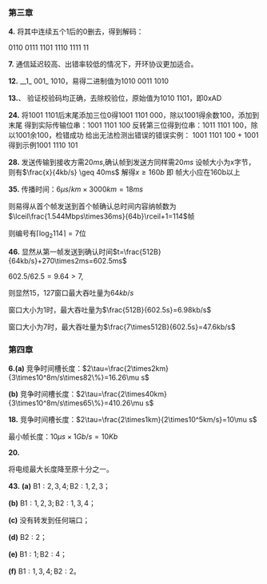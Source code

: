 ### 第三章

**4.**
将其中连续五个$\mathsf{1}$后的$\mathsf{0}$删去，得到解码：

$\mathsf{0110\ 0111\ 1101\ 1110\ 1111\ 11}$

**7.**
通信延迟较高、出错率较低的情况下，开环协议更加适合。



**12.**
$\mathsf{\_\_1\_\ 001\_\ 1010}$，易得二进制值为$\mathsf{1010\ 0011\ 1010}$



**13.**、
验证校验码均正确，去除校验位，原始值为$\mathsf{1010\ 1101}$，即$\mathsf{0xAD}$



**24.**
将$\mathsf{1001\ 1101}$后末尾添加三位$\mathsf{0}$得$\mathsf{1001\ 1101\ 000}$，除以$\mathsf{1001}$得余数$\mathsf{100}$，添加到末尾
得到实际传输位串：$\mathsf{1001\ 1101\ 100}$
反转第三位得到位串：$\mathsf{1011\ 1101\ 100}$，除以$\mathsf{1001}$余$\mathsf{100}$，检错成功
给出无法检测出错误的错误实例：
$\mathsf{1001\ 1101\ 100}$ + $\mathsf{1001}$得到示例$\mathsf{1001\ 1110\ 101}$




**28.**
发送传输到接收方需$20ms$,确认帧到发送方同样需$20ms$
设帧大小为x字节，则有$\frac{x}{4kb/s} \geq 40ms$
解得$x\geq160b$
即 帧大小应在160b以上


**35.**
传播时间：$6\mu s/km\times3000km=18ms$

则易得从首个帧发送到首个帧确认总时间内容纳帧数为$\lceil\frac{1.544Mbps\times36ms}{64b}\rceil+1=114$帧

则编号有$\lceil\log_2{114}\rceil=7$位



**46.**
显然从第一帧发送到确认时间$t=\frac{512B}{64kb/s}+270\times2ms=602.5ms$

$602.5/62.5=9.64>7$,

则显然15，127窗口最大吞吐量为$64kb/s$

窗口大小为1时，最大吞吐量为$\frac{512B}{602.5s}=6.98kb/s$

窗口大小为7时，最大吞吐量为$\frac{7\times512B}{602.5s}=47.6kb/s$




### 第四章

**6.(a)** 
竞争时间槽长度：$2\tau=\frac{2\times2km}{3\times10^8m/s\times82\%}=16.26\mu s$

**(b)** 
竞争时间槽长度：$2\tau=\frac{2\times40km}{3\times10^8m/s\times65\%}=410.26\mu s$



**18.**
竞争时间槽长度：$2\tau=\frac{2\times1km}{2\times10^5km/s}=10\mu s$

最小帧长度：$10\mu s\times1Gb/s=10Kb$



**20.** 

将电缆最大长度降至原十分之一。



**43.**
**(a)** $\mathsf{B1:2,3,4;B2:1,2,3}$；

**(b)** $\mathsf{B1:1,2,3;B2:1,3,4}$；

**(c)** 没有转发到任何端口；

**(d)** $\mathsf{B2:2}$；

**(e)** $\mathsf{B1:1;B2:4}$；

**(f)** $\mathsf{B1:1,3,4;B2:2}$。